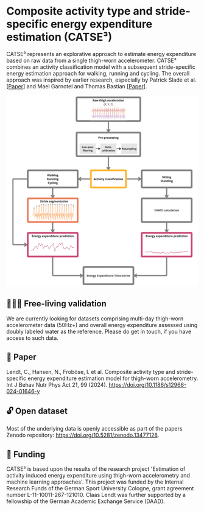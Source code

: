 # Composite activity type and stride-specific energy expenditure estimation (CATSE³)
CATSE³ represents an explorative approach to estimate energy expenditure based on raw data from a single thigh-worn accelerometer. CATSE³ combines an activity classification model with a subsequent stride-specific energy estimation approach for walking, running and cycling. The overall approach was inspired by earlier research, especially by Patrick Slade et al. [[Paper](https://doi.org/10.1038/s41467-021-24173-x)] and Mael Garnotel and Thomas Bastian [[Paper](https://doi.org/10.1152%2Fjapplphysiol.00556.2017)].

![CATSE³ processing pipeline](figures/pipeline.jpg)

## 🚵🏽‍♀️ Free-living validation
We are currently looking for datasets comprising multi-day thigh-worn accelerometer data (50Hz+) and overall energy expenditure assessed using doubly labeled water as the reference. Please do get in touch, if you have access to such data.

## 📄 Paper
Lendt, C., Hansen, N., Froböse, I. et al. Composite activity type and stride-specific energy expenditure estimation model for thigh-worn accelerometry. Int J Behav Nutr Phys Act 21, 99 (2024). https://doi.org/10.1186/s12966-024-01646-y

## 🔓 Open dataset
Most of the underlying data is openly accessible as part of the papers Zenodo repository: https://doi.org/10.5281/zenodo.13477128.

## 💸 Funding
CATSE³ is based upon the results of the research project 'Estimation of activity induced energy expenditure using thigh-worn accelerometry and machine learning approaches'. This project was funded by the Internal Research Funds of the German Sport  University Cologne, grant agreement number L-11-10011-267-121010. Claas Lendt was further supported by a fellowship of the German Academic Exchange  Service (DAAD).
